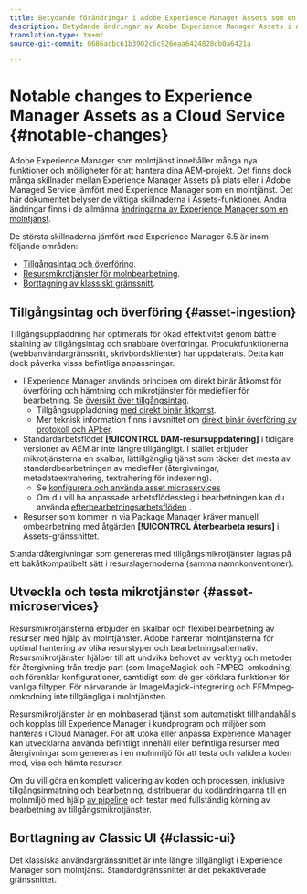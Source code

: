 ```yaml
---
title: Betydande förändringar i Adobe Experience Manager Assets som en molntjänst
description: Betydande ändringar av Adobe Experience Manager Assets i AEM Cloud-tjänsten jämfört med Adobe Experience Manager 6.5.
translation-type: tm+mt
source-git-commit: 0686acbc61b3902c6c926eaa6424828db0a6421a

---
```



# Notable changes to Experience Manager Assets as a Cloud Service {#notable-changes}

Adobe Experience Manager som molntjänst innehåller många nya funktioner och möjligheter för att hantera dina AEM-projekt. Det finns dock många skillnader mellan Experience Manager Assets på plats eller i Adobe Managed Service jämfört med Experience Manager som en molntjänst. Det här dokumentet belyser de viktiga skillnaderna i Assets-funktioner. Andra ändringar finns i de allmänna [ändringarna av Experience Manager som en molntjänst](/help/release-notes/aem-cloud-changes.md).

De största skillnaderna jämfört med Experience Manager 6.5 är inom följande områden:

* [Tillgångsintag och överföring](#asset-ingestion).
* [Resursmikrotjänster för molnbearbetning](#asset-microservices).
* [Borttagning av klassiskt gränssnitt](#classic-ui).

## Tillgångsintag och överföring {#asset-ingestion}

Tillgångsuppladdning har optimerats för ökad effektivitet genom bättre skalning av tillgångsintag och snabbare överföringar. Produktfunktionerna (webbanvändargränssnitt, skrivbordsklienter) har uppdaterats. Detta kan dock påverka vissa befintliga anpassningar.

* I Experience Manager används principen om direkt binär åtkomst för överföring och hämtning och mikrotjänster för mediefiler för bearbetning. Se [översikt över tillgångsintag](/help/assets/asset-microservices-overview.md).
   * Tillgångsuppladdning [med direkt binär åtkomst](/help/assets/asset-microservices-overview.md#asset-upload-with-direct-binary-access).
   * Mer teknisk information finns i avsnittet om [direkt binär överföring av protokoll och API:er](/help/assets/developer-reference-material-apis.md#overview-binary-upload).
* Standardarbetsflödet **[!UICONTROL DAM-resursuppdatering]** i tidigare versioner av AEM är inte längre tillgängligt. I stället erbjuder mikrotjänsterna en skalbar, lättillgänglig tjänst som täcker det mesta av standardbearbetningen av mediefiler (återgivningar, metadataextrahering, textrahering för indexering).
   * Se [konfigurera och använda asset microservices](/help/assets/asset-microservices-configure-and-use.md)
   * Om du vill ha anpassade arbetsflödessteg i bearbetningen kan du använda [efterbearbetningsarbetsflöden](/help/assets/asset-microservices-configure-and-use.md#post-processing-workflows) .
* Resurser som kommer in via Package Manager kräver manuell ombearbetning med åtgärden **[!UICONTROL Återbearbeta resurs]** i Assets-gränssnittet.

Standardåtergivningar som genereras med tillgångsmikrotjänster lagras på ett bakåtkompatibelt sätt i resurslagernoderna (samma namnkonventioner).

## Utveckla och testa mikrotjänster {#asset-microservices}

Resursmikrotjänsterna erbjuder en skalbar och flexibel bearbetning av resurser med hjälp av molntjänster. Adobe hanterar molntjänsterna för optimal hantering av olika resurstyper och bearbetningsalternativ. Resursmikrotjänster hjälper till att undvika behovet av verktyg och metoder för återgivning från tredje part (som ImageMagick och FMPEG-omkodning) och förenklar konfigurationer, samtidigt som de ger körklara funktioner för vanliga filtyper. För närvarande är ImageMagick-integrering och FFMmpeg-omkodning inte tillgängliga i molntjänsten.

Resursmikrotjänster är en molnbaserad tjänst som automatiskt tillhandahålls och kopplas till Experience Manager i kundprogram och miljöer som hanteras i Cloud Manager. För att utöka eller anpassa Experience Manager kan utvecklarna använda befintligt innehåll eller befintliga resurser med återgivningar som genereras i en molnmiljö för att testa och validera koden med, visa och hämta resurser.

Om du vill göra en komplett validering av koden och processen, inklusive tillgångsinmatning och bearbetning, distribuerar du kodändringarna till en molnmiljö med hjälp [av pipeline](/help/implementing/cloud-manager/configure-pipeline.md) och testar med fullständig körning av bearbetning av tillgångsmikrotjänster.

## Borttagning av Classic UI {#classic-ui}

Det klassiska användargränssnittet är inte längre tillgängligt i Experience Manager som molntjänst. Standardgränssnittet är det pekaktiverade gränssnittet.
